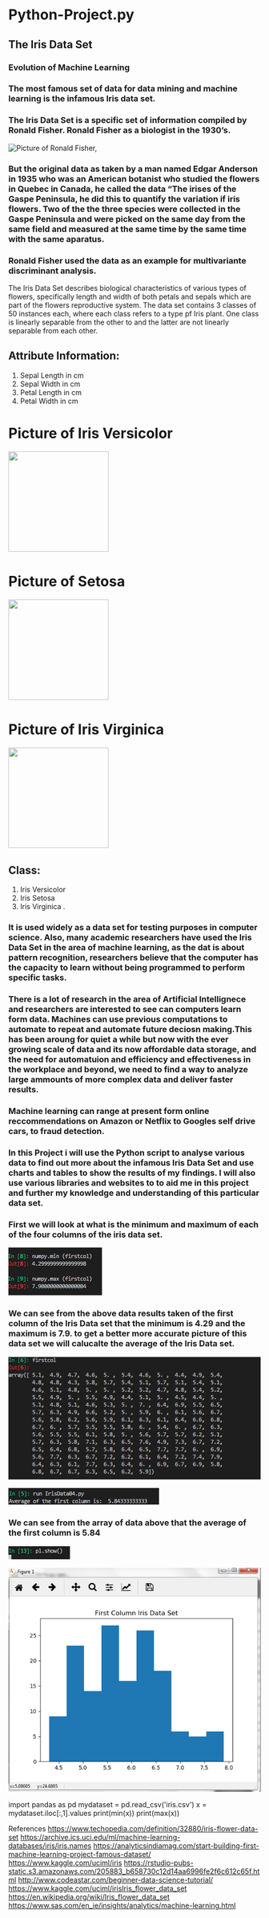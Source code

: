 # Python-Project.py

## The Iris Data Set

### Evolution of Machine Learning

### The most famous set of data for data mining and machine learning is the infamous Iris data set. 
### The Iris Data Set is a specific set of information compiled by Ronald Fisher. Ronald Fisher as a biologist in the 1930’s.
![Picture of Ronald Fisher,](http://www.swlearning.com/quant/kohler/stat/biographical_sketches/Fisher_3.jpeg)

### But the original data as taken by a man named Edgar Anderson in 1935 who was an American botanist who studied the flowers in Quebec in Canada, he called the data “The irises of the Gaspe Peninsula, he did this to quantify the variation if iris flowers. Two of the the three species were collected in the Gaspe Peninsula and were picked on the same day from the same field and measured at the same time by the same time with the same aparatus.
 

### Ronald Fisher used the data as an example for multivariante discriminant analysis.
The Iris Data Set describes biological characteristics of various types of flowers, specifically length and width of both petals and sepals which are part of the flowers reproductive system.
The data set contains 3 classes of 50 instances each, where each class refers to a type pf Iris plant. One class is linearly separable from the other to and the latter are not linearly separable from each other.

## Attribute Information:
1.	Sepal Length in cm
2.	Sepal Width in cm
3.	Petal Length in cm
4.	Petal Width in cm

# Picture of Iris Versicolor
<img src="https://upload.wikimedia.org/wikipedia/commons/c/c5/Blue_Flag_%28Iris_versicolor%29_-_United_States_National_Arboretum_-_%281%29.jpg" width="200" Height="200">

# Picture of Setosa
<img src="https://upload.wikimedia.org/wikipedia/commons/5/56/Kosaciec_szczecinkowaty_Iris_setosa.jpg" width="200" Height="200">

# Picture of Iris Virginica
<img src="https://upload.wikimedia.org/wikipedia/commons/9/9f/Iris_virginica.jpg" width="200" height="200">

## Class:
1.	Iris Versicolor
2.	Iris Setosa
3.	Iris Virginica
 .
### It is used widely as a data set for testing purposes in computer science. Also, many academic researchers have used the Iris Data Set in the area of machine learning, as the dat is about pattern recognition, researchers believe that the computer has the capacity to learn without being programmed to perform specific tasks.

### There is a lot of research in the area of Artificial Intellignece and researchers are interested to see can computers learn form data. Machines can use previous computations to automate to repeat and automate future deciosn making.This has been aroung for quiet a while but now with the ever growing scale of data and its now affordable data storage, and the need for automatuion and efficiency and effectiveness in the workplace and beyond, we need to find a way to analyze large ammounts of more complex data and deliver faster results.
### Machine learning can range at present form online reccommendations on Amazon or Netflix to Googles self drive cars, to fraud detection.

### In this Project i will use the Python script to analyse various data to find out more about the infamous Iris Data Set and use charts and tables to show the results of my findings. I will also use various libraries and websites to to aid me in this project and further my knowledge and understanding of this particular data set.

### First we will look at what is the minimum and maximum of each of the four columns of the iris data set.


![PIC4](images/snip4.PNG)


### We can see from the above data results taken of the first column of the Iris Data set that the minimum is 4.29 and the maximum is 7.9. to get a better more accurate picture of this data set we will calucalte the average of the Iris Data set.


![PIC2](images/snip2.PNG)
					
					
	
	
										

![PIC1](images/snip1.PNG)
					
					
### We can see from the array of data above that the average of the first column is 5.84
					


![PIC7](images/snip7.PNG)





![PIC1](images/snip8.PNG)




















import pandas as pd
mydataset = pd.read_csv('iris.csv')
x = mydataset.iloc[:,1].values
print(min(x))
print(max(x))
















































References
https://www.techopedia.com/definition/32880/iris-flower-data-set
https://archive.ics.uci.edu/ml/machine-learning-databases/iris/iris.names
https://analyticsindiamag.com/start-building-first-machine-learning-project-famous-dataset/
https://www.kaggle.com/uciml/iris
https://rstudio-pubs-static.s3.amazonaws.com/205883_b658730c12d14aa6996fe2f6c612c65f.html
http://www.codeastar.com/beginner-data-science-tutorial/
https://www.kaggle.com/uciml/irisIris_flower_data_set
https://en.wikipedia.org/wiki/Iris_flower_data_set
https://www.sas.com/en_ie/insights/analytics/machine-learning.html




	

	
	
	
	
	
	
	
	
	
	
	
	
	
	
	
	
	
	
	
	
	
	
	
	
	
	
	
	
	
	
	
	
	
	
	
	
	
	
	
	
	



 




